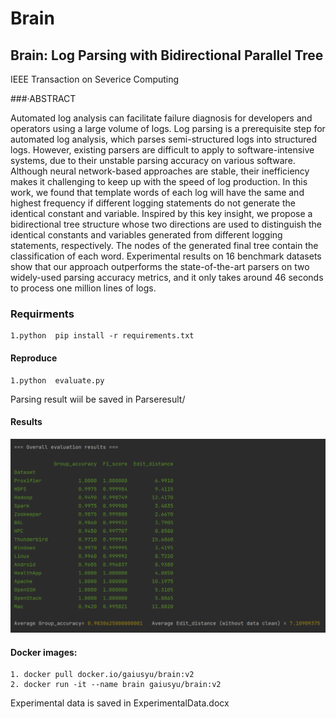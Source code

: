 # Brain
## Brain: Log Parsing with Bidirectional Parallel Tree
IEEE Transaction on Severice Computing

###·ABSTRACT

Automated log analysis can facilitate failure diagnosis for developers and operators using a large volume of logs. Log
parsing is a prerequisite step for automated log analysis, which parses semi-structured logs into structured logs. However, existing
parsers are difficult to apply to software-intensive systems, due to their unstable parsing accuracy on various software. Although neural
network-based approaches are stable, their inefficiency makes it challenging to keep up with the speed of log production. In this work,
we found that template words of each log will have the same and highest frequency if different logging statements do not generate the
identical constant and variable. Inspired by this key insight, we propose a bidirectional tree structure whose two directions are used to
distinguish the identical constants and variables generated from different logging statements, respectively. The nodes of the generated
final tree contain the classification of each word. Experimental results on 16 benchmark datasets show that our approach outperforms
the state-of-the-art parsers on two widely-used parsing accuracy metrics, and it only takes around 46 seconds to process one million
lines of logs.


### Requirments

```
1.python  pip install -r requirements.txt
```

#### Reproduce
```
1.python  evaluate.py
```
Parsing result wiil be saved in Parseresult/

#### Results

![img.png](img.png)

#### Docker images:

```
1. docker pull docker.io/gaiusyu/brain:v2
2. docker run -it --name brain gaiusyu/brain:v2
```
Experimental data is saved in ExperimentalData.docx


